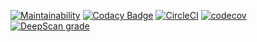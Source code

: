 [![Maintainability](https://api.codeclimate.com/v1/badges/f2da008f3e3a25668aca/maintainability)](https://codeclimate.com/github/kevinoti2018/DSA/maintainability)   [![Codacy Badge](https://app.codacy.com/project/badge/Grade/04a57f21f7cf43f59958bb14a2dc2a20)](https://app.codacy.com/gh/kevinoti2018/DSA/dashboard?utm_source=gh&utm_medium=referral&utm_content=&utm_campaign=Badge_grade)    [![CircleCI](https://dl.circleci.com/status-badge/img/gh/kevinoti2018/DSA/tree/master.svg?style=svg)](https://dl.circleci.com/status-badge/redirect/gh/kevinoti2018/DSA/tree/master)    [![codecov](https://codecov.io/gh/kevinoti2018/DSA/branch/master/graph/badge.svg?token=PX6O2OQZE3)](https://codecov.io/gh/kevinoti2018/DSA) [![DeepScan grade](https://deepscan.io/api/teams/21401/projects/24827/branches/767761/badge/grade.svg)](https://deepscan.io/dashboard#view=project&tid=21401&pid=24827&bid=767761) 